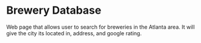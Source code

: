 # Brewery Database
Web page that allows user to search for breweries in the Atlanta area. It will give the city its located in, address, and google rating.
